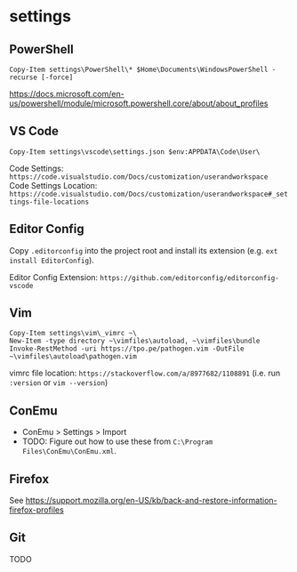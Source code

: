 # settings 

## PowerShell

    Copy-Item settings\PowerShell\* $Home\Documents\WindowsPowerShell -recurse [-force]

https://docs.microsoft.com/en-us/powershell/module/microsoft.powershell.core/about/about_profiles

## VS Code

    Copy-Item settings\vscode\settings.json $env:APPDATA\Code\User\

Code Settings: `https://code.visualstudio.com/Docs/customization/userandworkspace`
Code Settings Location: `https://code.visualstudio.com/Docs/customization/userandworkspace#_settings-file-locations`

## Editor Config

Copy `.editorconfig` into the project root and install its extension (e.g. `ext install EditorConfig`).

Editor Config Extension: `https://github.com/editorconfig/editorconfig-vscode` 

## Vim

    Copy-Item settings\vim\_vimrc ~\
    New-Item -type directory ~\vimfiles\autoload, ~\vimfiles\bundle
    Invoke-RestMethod -uri https://tpo.pe/pathogen.vim -OutFile ~\vimfiles\autoload\pathogen.vim

vimrc file location: `https://stackoverflow.com/a/8977682/1108891` (i.e. run `:version` or `vim --version`) 
    
## ConEmu

* ConEmu > Settings > Import
* TODO: Figure out how to use these from `C:\Program Files\ConEmu\ConEmu.xml`.   
    
## Firefox

See https://support.mozilla.org/en-US/kb/back-and-restore-information-firefox-profiles

## Git

TODO
